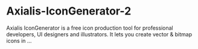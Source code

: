 # Axialis-IconGenerator-2
Axialis IconGenerator is a free icon production tool for professional developers, UI designers and illustrators. It lets you create vector &amp; bitmap icons in ...
